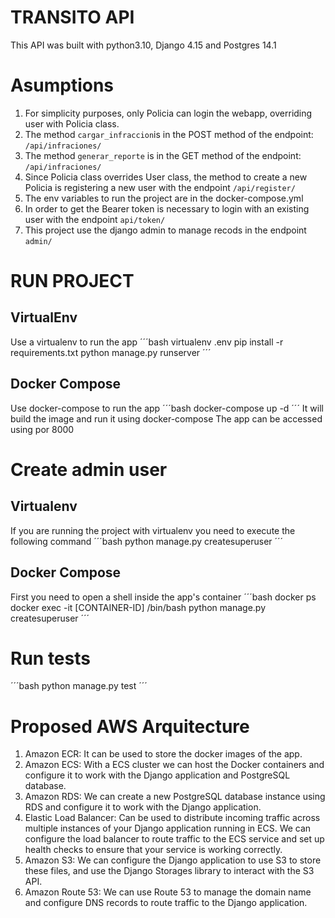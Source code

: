 # TRANSITO API

This API was built with python3.10, Django 4.15 and Postgres 14.1

# Asumptions

1. For simplicity purposes, only Policia can login the webapp, overriding user with Policia class.
2. The method `cargar_infraccion`is in the POST method of the endpoint: `/api/infraciones/`
3. The method `generar_reporte` is in the GET method of the endpoint: `/api/infraciones/`
4. Since Policia class overrides User class, the method to create a new Policia is registering a new user with the endpoint `/api/register/`
5. The env variables to run the project are in the docker-compose.yml
6. In order to get the Bearer token is necessary to login with an existing user with the endpoint `api/token/`
7. This project use the django admin to manage recods in the endpoint `admin/`

# RUN PROJECT

## VirtualEnv

Use a virtualenv to run the app
´´´bash
virtualenv .env
pip install -r requirements.txt
python manage.py runserver
´´´

## Docker Compose

Use docker-compose to run the app
´´´bash
docker-compose up -d
´´´
It will build the image and run it using docker-compose
The app can be accessed using por 8000

# Create admin user

## Virtualenv

If you are running the project with virtualenv you need to execute the following command
´´´bash
python manage.py createsuperuser
´´´

## Docker Compose

First you need to open a shell inside the app's container
´´´bash
docker ps
docker exec -it [CONTAINER-ID] /bin/bash
python manage.py createsuperuser
´´´

# Run tests

´´´bash
python manage.py test
´´´

# Proposed AWS Arquitecture

1. Amazon ECR: It can be used to store the docker images of the app.
2. Amazon ECS: With a ECS cluster we can host the Docker containers and configure it to work with the Django application and PostgreSQL database.
3. Amazon RDS: We can create a new PostgreSQL database instance using RDS and configure it to work with the Django application.
4. Elastic Load Balancer: Can be used to distribute incoming traffic across multiple instances of your Django application running in ECS. We can configure the load balancer to route traffic to the ECS service and set up health checks to ensure that your service is working correctly.
5. Amazon S3: We can configure the Django application to use S3 to store these files, and use the Django Storages library to interact with the S3 API.
6. Amazon Route 53: We can use Route 53 to manage the domain name and configure DNS records to route traffic to the Django application.
